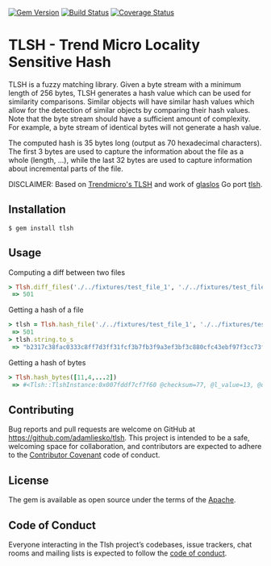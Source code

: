[![Gem Version](https://badge.fury.io/rb/tlsh.svg)](https://badge.fury.io/rb/tlsh)
[![Build Status](https://travis-ci.org/adamliesko/tlsh.svg?branch=master)](https://travis-ci.org/adamliesko/tlsh)
[![Coverage Status](https://coveralls.io/repos/github/adamliesko/tlsh/badge.svg?branch=master)](https://coveralls.io/github/adamliesko/tlsh?branch=master)

# TLSH - Trend Micro Locality Sensitive Hash
  
TLSH is a fuzzy matching library. Given a byte stream with a minimum length of 256 bytes, TLSH generates a hash value which can be used for similarity comparisons. Similar objects will have similar hash values which allow for the detection of similar objects by comparing their hash values. Note that the byte stream should have a sufficient amount of complexity. For example, a byte stream of identical bytes will not generate a hash value.

The computed hash is 35 bytes long (output as 70 hexadecimal characters). The first 3 bytes are used to capture the information about the file as a whole (length, ...), while the last 32 bytes are used to capture information about incremental parts of the file.

DISCLAIMER: Based on [Trendmicro's TLSH](https://github.com/trendmicro/tlsh) and work of [glaslos](https://github.com/glaslos) Go port [tlsh](https://github.com/glaslos/tlsh).
## Installation

    $ gem install tlsh

## Usage

Computing a diff between two files
```ruby
> Tlsh.diff_files('./../fixtures/test_file_1', './../fixtures/test_file_2')
 => 501
```

Getting a hash of a file
```ruby
> tlsh = Tlsh.hash_file('./../fixtures/test_file_1', './../fixtures/test_file_2')
 => 501
> tlsh.string.to_s
 => "b2317c38fac0333c8ff7d3ff31fcf3b7fb3f9a3ef3bf3c880cfc43ebf97f3cc73fbfc"
```

Getting a hash of bytes
```ruby
> Tlsh.hash_bytes([11,4,...2])
 => #<Tlsh::TlshInstance:0x007fddf7cf7f60 @checksum=77, @l_value=13, @q1_ratio=1, @q2_ratio=2, @q_ratio=18, @code=[113, 234, 243, 233, 185, 240, 180, 207, 123, 159, 195, 238, 7, 74, 14, 114, 59, 50, 55, 62, 226, 73, 19, 139, 133, 104, 235, 187, 195, 173, 42, 122]>
```

## Contributing

Bug reports and pull requests are welcome on GitHub at https://github.com/adamliesko/tlsh. This project is intended to be a safe, welcoming space for collaboration, and contributors are expected to adhere to the [Contributor Covenant](http://contributor-covenant.org) code of conduct.

## License

The gem is available as open source under the terms of the [Apache](https://opensource.org/licenses/Apache-2.0).

## Code of Conduct

Everyone interacting in the Tlsh project’s codebases, issue trackers, chat rooms and mailing lists is expected to follow the [code of conduct](https://github.com/adamliesko/tlsh/blob/master/CODE_OF_CONDUCT.md).
